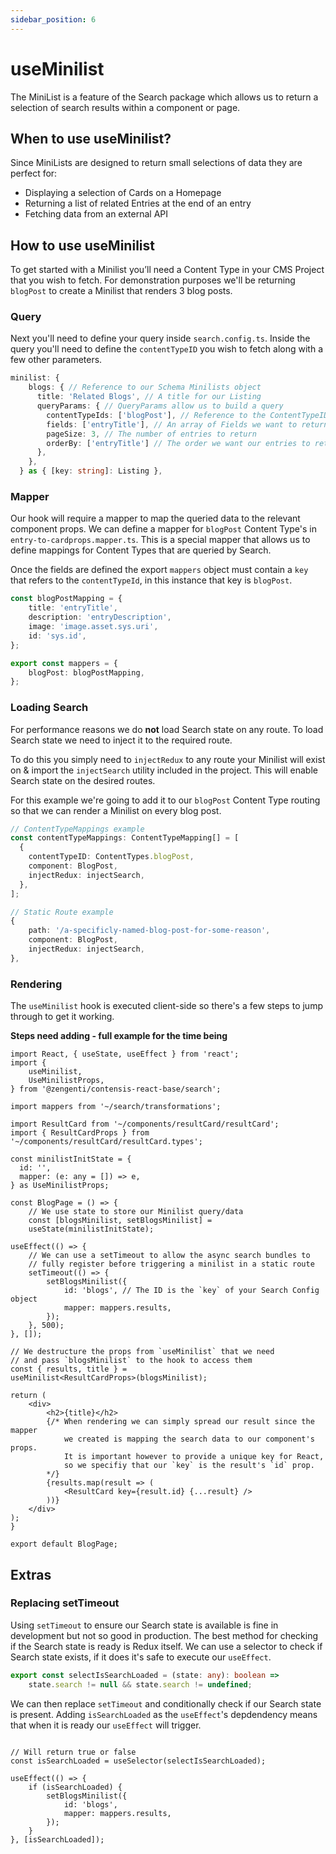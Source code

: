 ```yaml
---
sidebar_position: 6
---
```



# useMinilist

The MiniList is a feature of the Search package which allows us to return a selection of search results within a component or page.

## When to use useMinilist?

Since MiniLists are designed to return small selections of data they are perfect for:

- Displaying a selection of Cards on a Homepage
- Returning a list of related Entries at the end of an entry
- Fetching data from an external API

## How to use useMinilist

To get started with a Minilist you’ll need a Content Type in your CMS Project that you wish to fetch. For demonstration purposes we'll be returning `blogPost` to create a Minilist that renders 3 blog posts. 

### Query

Next you'll need to define your query inside `search.config.ts`. Inside the query you'll need to define the `contentTypeID` you wish to fetch along with a few other parameters.

```ts title="A query object for a minilist"
minilist: {
    blogs: { // Reference to our Schema Minilists object
      title: 'Related Blogs', // A title for our Listing
      queryParams: { // QueryParams allow us to build a query
        contentTypeIds: ['blogPost'], // Reference to the ContentTypeID we want to fetch
        fields: ['entryTitle'], // An array of Fields we want to return from BlogPost
        pageSize: 3, // The number of entries to return
        orderBy: ['entryTitle'] // The order we want our entries to return in
      },
    },
  } as { [key: string]: Listing },
```

### Mapper

Our hook will require a mapper to map the queried data to the relevant component props. We can define a mapper for `blogPost` Content Type's in `entry-to-cardprops.mapper.ts`. This is a special mapper that allows us to define mappings for Content Types that are queried by Search.

Once the fields are defined the export `mappers` object must contain a `key` that refers to the `contentTypeId`, in this instance that key is `blogPost`.

```ts title="Adding 'blogPost' mappings to our Search mapper (entry-to-cardprops.mapper.ts)"
const blogPostMapping = { 
    title: 'entryTitle',
    description: 'entryDescription',
    image: 'image.asset.sys.uri',
    id: 'sys.id',
};

export const mappers = {
    blogPost: blogPostMapping,
};
```

### Loading Search

For performance reasons we do **not** load Search state on any route. To load Search state we need to inject it to the required route.

To do this you simply need to `injectRedux` to any route your Minilist will exist on & import the `injectSearch` utility included in the project. This will enable Search state on the desired routes.

For this example we're going to add it to our `blogPost` Content Type routing so that we can render a Minilist on every blog post.

```ts title="Injecting Search state to a variety of Route types"
// ContentTypeMappings example
const contentTypeMappings: ContentTypeMapping[] = [
  {
    contentTypeID: ContentTypes.blogPost,
    component: BlogPost,
    injectRedux: injectSearch,
  },
];

// Static Route example
{
    path: '/a-specificly-named-blog-post-for-some-reason',
    component: BlogPost,
    injectRedux: injectSearch,
},
```

### Rendering

The `useMinilist` hook is executed client-side so there's a few steps to jump through to get it working.

**Steps need adding - full example for the time being**

```tsx title="Example of useMinilist"
import React, { useState, useEffect } from 'react';
import {
    useMinilist,
    UseMinilistProps,
} from '@zengenti/contensis-react-base/search';

import mappers from '~/search/transformations';

import ResultCard from '~/components/resultCard/resultCard';
import { ResultCardProps } from '~/components/resultCard/resultCard.types';

const minilistInitState = {
  id: '',
  mapper: (e: any = []) => e,
} as UseMinilistProps;

const BlogPage = () => {
    // We use state to store our Minilist query/data
    const [blogsMinilist, setBlogsMinilist] =
    useState(minilistInitState);

useEffect(() => {
    // We can use a setTimeout to allow the async search bundles to
    // fully register before triggering a minilist in a static route
    setTimeout(() => {
        setBlogsMinilist({
            id: 'blogs', // The ID is the `key` of your Search Config object
            mapper: mappers.results,
        });
    }, 500);
}, []);

// We destructure the props from `useMinilist` that we need
// and pass `blogsMinilist` to the hook to access them
const { results, title } =
useMinilist<ResultCardProps>(blogsMinilist);

return (
    <div>
        <h2>{title}</h2>
        {/* When rendering we can simply spread our result since the mapper 
            we created is mapping the search data to our component's props.
            It is important however to provide a unique key for React,
            so we specifiy that our `key` is the result's `id` prop.
        */} 
        {results.map(result => (
            <ResultCard key={result.id} {...result} />
        ))}
    </div>
);
}

export default BlogPage;
```

## Extras

### Replacing setTimeout

Using `setTimeout` to ensure our Search state is available is fine in development but not so good in production. The best method for checking if the Search state is ready is Redux itself. We can use a selector to check if Search state exists, if it does it's safe to execute our `useEffect`.

```ts title="A boolean selector for querying Search state"
export const selectIsSearchLoaded = (state: any): boolean =>
    state.search != null && state.search != undefined;
```

We can then replace `setTimeout` and conditionally check if our Search state is present. Adding `isSearchLoaded` as the `useEffect`'s depdendency means that when it is ready our `useEffect` will trigger.

```tsx title="Replacing setTimeout with a selector"

// Will return true or false
const isSearchLoaded = useSelector(selectIsSearchLoaded);

useEffect(() => {
    if (isSearchLoaded) {
        setBlogsMinilist({
            id: 'blogs', 
            mapper: mappers.results,
        });
    }
}, [isSearchLoaded]);

```